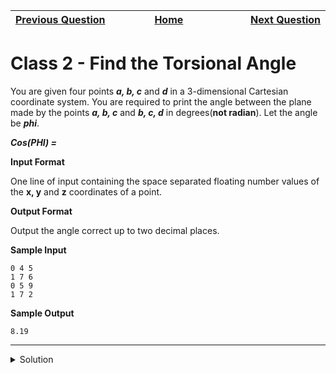 | <img width=1000>[Previous Question](https://github.com/Kevin-Lago/python-hackerrank-solutions/tree/main/src/)</img> | <img width=1000>[Home](https://github.com/Kevin-Lago/python-hackerrank-solutions)</img> | <img width=1000>[Next Question](https://github.com/Kevin-Lago/python-hackerrank-solutions/tree/main/src/)</img> |
|:---|:---:|---:|

# Class 2 - Find the Torsional Angle

You are given four points ___a, b, c___ and ___d___ in a 3-dimensional Cartesian coordinate system. You are required to print the angle between the plane made by the points ___a, b, c___ and ___b, c, d___ in degrees(__not radian__). Let the angle be ___phi___.

___Cos(PHI) =___

__Input Format__

One line of input containing the space separated floating number values of the __x, y__ and __z__ coordinates of a point.

__Output Format__

Output the angle correct up to two decimal places.

__Sample Input__

```
0 4 5
1 7 6
0 5 9
1 7 2
```

__Sample Output__

```
8.19
```

---

<details><summary>Solution</summary>
    
```python

```
</details>
